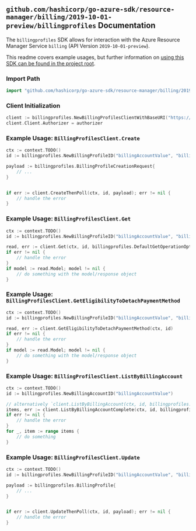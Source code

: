 
## `github.com/hashicorp/go-azure-sdk/resource-manager/billing/2019-10-01-preview/billingprofiles` Documentation

The `billingprofiles` SDK allows for interaction with the Azure Resource Manager Service `billing` (API Version `2019-10-01-preview`).

This readme covers example usages, but further information on [using this SDK can be found in the project root](https://github.com/hashicorp/go-azure-sdk/tree/main/docs).

### Import Path

```go
import "github.com/hashicorp/go-azure-sdk/resource-manager/billing/2019-10-01-preview/billingprofiles"
```


### Client Initialization

```go
client := billingprofiles.NewBillingProfilesClientWithBaseURI("https://management.azure.com")
client.Client.Authorizer = authorizer
```


### Example Usage: `BillingProfilesClient.Create`

```go
ctx := context.TODO()
id := billingprofiles.NewBillingProfileID("billingAccountValue", "billingProfileValue")

payload := billingprofiles.BillingProfileCreationRequest{
	// ...
}


if err := client.CreateThenPoll(ctx, id, payload); err != nil {
	// handle the error
}
```


### Example Usage: `BillingProfilesClient.Get`

```go
ctx := context.TODO()
id := billingprofiles.NewBillingProfileID("billingAccountValue", "billingProfileValue")

read, err := client.Get(ctx, id, billingprofiles.DefaultGetOperationOptions())
if err != nil {
	// handle the error
}
if model := read.Model; model != nil {
	// do something with the model/response object
}
```


### Example Usage: `BillingProfilesClient.GetEligibilityToDetachPaymentMethod`

```go
ctx := context.TODO()
id := billingprofiles.NewBillingProfileID("billingAccountValue", "billingProfileValue")

read, err := client.GetEligibilityToDetachPaymentMethod(ctx, id)
if err != nil {
	// handle the error
}
if model := read.Model; model != nil {
	// do something with the model/response object
}
```


### Example Usage: `BillingProfilesClient.ListByBillingAccount`

```go
ctx := context.TODO()
id := billingprofiles.NewBillingAccountID("billingAccountValue")

// alternatively `client.ListByBillingAccount(ctx, id, billingprofiles.DefaultListByBillingAccountOperationOptions())` can be used to do batched pagination
items, err := client.ListByBillingAccountComplete(ctx, id, billingprofiles.DefaultListByBillingAccountOperationOptions())
if err != nil {
	// handle the error
}
for _, item := range items {
	// do something
}
```


### Example Usage: `BillingProfilesClient.Update`

```go
ctx := context.TODO()
id := billingprofiles.NewBillingProfileID("billingAccountValue", "billingProfileValue")

payload := billingprofiles.BillingProfile{
	// ...
}


if err := client.UpdateThenPoll(ctx, id, payload); err != nil {
	// handle the error
}
```
